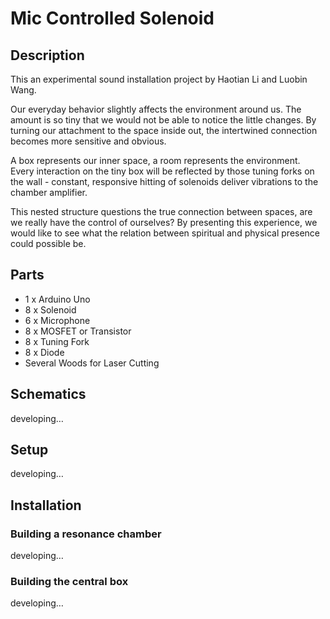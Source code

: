 # Mic Controlled Solenoid
## Description
This an experimental sound installation project by Haotian Li and Luobin Wang. 

Our everyday behavior slightly affects the environment around us. The amount is so tiny that we would not be able to notice the little changes. By turning our attachment to the space inside out, the intertwined connection becomes more sensitive and obvious. 

A box represents our inner space, a room represents the environment. Every interaction on the tiny box will be reflected by those tuning forks on the wall - constant, responsive hitting of solenoids deliver vibrations to the chamber amplifier. 

This nested structure questions the true connection between spaces, are we really have the control of ourselves? By presenting this experience, we would like to see what the relation between spiritual and physical presence could possible be.
## Parts
* 1 x Arduino Uno
* 8 x Solenoid
* 6 x Microphone
* 8 x MOSFET or Transistor
* 8 x Tuning Fork
* 8 x Diode
* Several Woods for Laser Cutting
## Schematics
developing…
## Setup
developing…
## Installation
### Building a resonance chamber
developing…
### Building the central box
developing…

